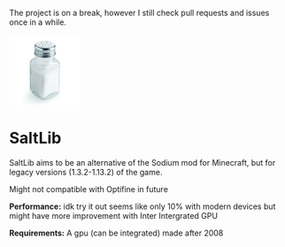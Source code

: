 The project is on a break, however I still check pull requests and issues once in a while.

![SaltLib](src/main/resources/assets/saltlib/icon.png)

# SaltLib
SaltLib aims to be an alternative of the Sodium mod for Minecraft, but for legacy versions (1.3.2-1.13.2) of the game.
 
Might not compatible with Optifine in future

**Performance:**
  idk try it out
  seems like only 10% with modern devices but might have more improvement with Inter Intergrated GPU

**Requirements:**
  A gpu (can be integrated) made after 2008
